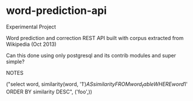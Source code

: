 word-prediction-api
===================
  
Experimental Project
  
Word prediction and correction REST API built with corpus extracted from Wikipedia (Oct 2013)
  
Can this done using only postgresql and its contrib modules and super simple?
  
NOTES
  
("select word, similarity(word, '$1') AS similarity FROM word_table WHERE word % '$1' ORDER BY similarity DESC", ('foo',))
